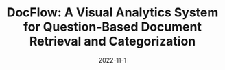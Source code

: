 ---
title: "DocFlow: A Visual Analytics System for Question-Based Document Retrieval and Categorization"
collection: publications
category: paper
permalink: /publication/docflow
date: 2022-11-1
paperurl: "http://yameitu.github.io/files/DocFlow_A_Visual_Analytics_System_for_Question-Based_Document_Retrieval_and_Categorization.pdf"
venue: "IEEE Transactions on Visualization and Computer Graphics"
---